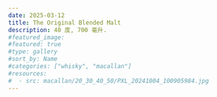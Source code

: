 ```yaml
---
date: 2025-03-12
title: The Original Blended Malt
description: 40 度, 700 毫升.
#featured_image: 
#featured: true
#type: gallery
#sort_by: Name
#categories: ["whisky", "macallan"]
#resources:
#  - src: macallan/20_30_40_50/PXL_20241004_100905984.jpg
---
```

